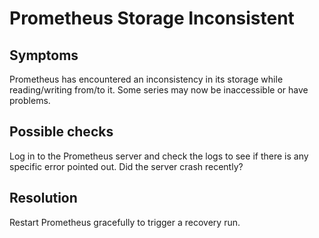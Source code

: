 # Prometheus Storage Inconsistent

## Symptoms

Prometheus has encountered an inconsistency in its storage while reading/writing
from/to it. Some series may now be inaccessible or have problems.

## Possible checks

Log in to the Prometheus server and check the logs to see if there is any specific
error pointed out. Did the server crash recently?

## Resolution

Restart Prometheus gracefully to trigger a recovery run.